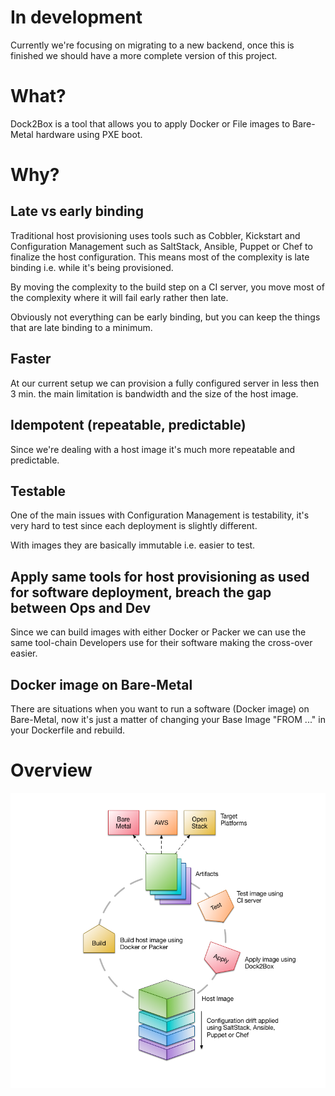 # In development

Currently we're focusing on migrating to a new backend, once this is finished we should have a more complete version of this project.

# What?

Dock2Box is a tool that allows you to apply Docker or File images to Bare-Metal hardware using PXE boot.

# Why?

## Late vs early binding

Traditional host provisioning uses tools such as Cobbler, Kickstart and Configuration Management such as SaltStack, Ansible, Puppet or Chef to
finalize the host configuration. This means most of the complexity is late binding i.e. while it's being provisioned.

By moving the complexity to the build step on a CI server, you move most of the complexity where it will fail early rather then late.

Obviously not everything can be early binding, but you can keep the things that are late binding to a minimum.

## Faster

At our current setup we can provision a fully configured server in less then 3 min. the main limitation is bandwidth and the size of the host image.

## Idempotent (repeatable, predictable)

Since we're dealing with a host image it's much more repeatable and predictable.

## Testable

One of the main issues with Configuration Management is testability, it's very hard to test since each deployment is slightly different.

With images they are basically immutable i.e. easier to test.

## Apply same tools for host provisioning as used for software deployment, breach the gap between Ops and Dev

Since we can build images with either Docker or Packer we can use the same tool-chain Developers use for their software making the cross-over easier.

## Docker image on Bare-Metal

There are situations when you want to run a software (Docker image) on Bare-Metal, now it's just a matter of changing your Base Image "FROM ..." in your Dockerfile and rebuild.

# Overview

![Host Provisioning Overview](img/host_provisioning.png?raw=true)
